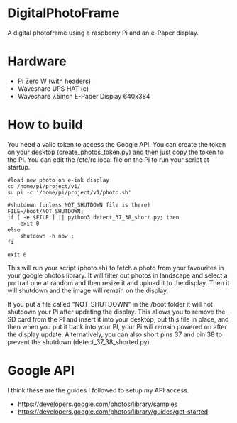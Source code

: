 # DigitalPhotoFrame
A digital photoframe using a raspberry Pi and an e-Paper display.

# Hardware
- Pi Zero W (with headers)
- Waveshare UPS HAT (c)
- Waveshare 7.5inch E-Paper Display 640x384

# How to build
You need a valid token to access the Google API. You can create the token on your desktop (create_photos_token.py) and then just copy the token to the Pi. You can edit the /etc/rc.local file on the Pi to run your script at startup. 
```
#load new photo on e-ink display
cd /home/pi/project/v1/
su pi -c '/home/pi/project/v1/photo.sh'

#shutdown (unless NOT_SHUTDOWN file is there)
FILE=/boot/NOT_SHUTDOWN;
if [ -e $FILE ] || python3 detect_37_38_short.py; then
    exit 0
else 
    shutdown -h now ; 
fi

exit 0
```
This will run your script (photo.sh) to fetch a photo from your favourites in your google photos library. It will filter out photos in landscape and select a portrait one at random and then resize it and upload it to the display. Then it will shutdown and the image will remain on the display.

If you put a file called "NOT_SHUTDOWN" in the /boot folder it will not shutdown your Pi after updating the display. This allows you to remove the SD card from the PI and insert it into your desktop, put this file in place, and then when you put it back into your PI, your Pi will remain powered on after the display update. Alternatively, you can also short pins 37 and pin 38 to prevent the shutdown (detect_37_38_shorted.py).  

# Google API
I think these are the guides I followed to setup my API access.
- https://developers.google.com/photos/library/samples
- https://developers.google.com/photos/library/guides/get-started 


